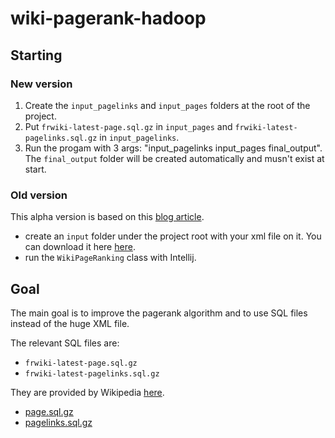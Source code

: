 # wiki-pagerank-hadoop

## Starting
### New version
1) Create the `input_pagelinks` and `input_pages` folders at the root of the project.
2) Put `frwiki-latest-page.sql.gz` in `input_pages` and `frwiki-latest-pagelinks.sql.gz` in `input_pagelinks`.
3) Run the progam with 3 args: "input_pagelinks input_pages final_output". The `final_output` folder will be created automatically and musn't exist at start.

### Old version
This alpha version is based on this [blog article](http://blog.xebia.com/wiki-pagerank-with-hadoop/).
- create an `input` folder under the project root with your xml file on it. You can download it here [here](https://dumps.wikimedia.org/frwiki/latest/frwiki-latest-pages-articles.xml.bz2).
- run the `WikiPageRanking` class with Intellij.


## Goal
The main goal is to improve the pagerank algorithm and to use SQL files instead of the huge XML file.

The relevant SQL files are:
- `frwiki-latest-page.sql.gz`
- `frwiki-latest-pagelinks.sql.gz`

They are provided by Wikipedia [here](https://dumps.wikimedia.org/frwiki/latest).
- [page.sql.gz](https://dumps.wikimedia.org/frwiki/latest/frwiki-latest-page.sql.gz)
- [pagelinks.sql.gz](https://dumps.wikimedia.org/frwiki/latest/frwiki-latest-pagelinks.sql.gz)

